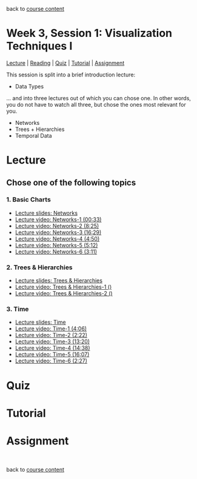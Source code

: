 back to [course content](index)


# Week 3, Session 1: Visualization Techniques I

[Lecture](#lecture) | [Reading](#reading) | [Quiz](#quiz) | [Tutorial](#tutorial-design-sketching) | [Assignment](#assignment)

This session is split into a brief introduction lecture:

* Data Types

... and into three lectures out of which you can chose one. In other words, you do not have to watch all three, but chose the ones most relevant for you.

* Networks
* Trees + Hierarchies
* Temporal Data

# Lecture 

## Chose one of the following topics

### 1. Basic Charts
* [Lecture slides: Networks](files/3-Networks.pdf)  
* [Lecture video: Networks-1 (00:33)](https://drive.google.com/file/d/1bGZgGoM5VmPLJXSXA6t3eIBEBQXNxhpP/view?usp=sharing)
* [Lecture video: Networks-2 (8:25)](https://drive.google.com/file/d/1Pd9nkxWTcvHY5UoZMY-wadlO9OMnF6Gg/view?usp=sharing)
* [Lecture video: Networks-3 (16:29)](https://drive.google.com/file/d/1dMiSYUaDxXSvmGFRwsCUePd5lye4OvKj/view?usp=sharing)
* [Lecture video: Networks-4 (4:50)](https://drive.google.com/file/d/1igNA8yKuGDPJkTJ5hMvbZ3jwO0KSutCb/view?usp=sharing)
* [Lecture video: Networks-5 (5:12)](https://drive.google.com/file/d/12wyYCwi3BBYxIg1UF9vJ7tgUIsWx4B5B/view?usp=sharing)
* [Lecture video: Networks-6 (3:11)](https://drive.google.com/file/d/1ORrdVohl3Rak88UaloXT1ZkQXWBbs78u/view?usp=sharing)


### 2. Trees & Hierarchies
* [Lecture slides: Trees & Hierarchies](files/3-Trees+Hierarchies.pdf)  
* [Lecture video: Trees & Hierarchies-1 ()](https://drive.google.com/file/d/1rqGOvytbRCikUzP0vvyxUuI-6WoiBntR/view?usp=sharing)
* [Lecture video: Trees & Hierarchies-2 ()](https://drive.google.com/file/d/1GP60bvYxU46X4v1zWZKbDHGztCadN1NV/view?usp=sharing)

### 3. Time
* [Lecture slides: Time](files/3-TemporalData.pdf)  
* [Lecture video: Time-1 (4:06)](https://drive.google.com/file/d/1CxeNXh2Gl1o2X_W9Gd7FOEqMWnFAlSJO/view?usp=sharing)
* [Lecture video: Time-2 (2:22)](https://drive.google.com/file/d/10uzyD-AUxNcHnLKetefFe7u5Wj1aqXgf/view?usp=sharing)
* [Lecture video: Time-3 (13:20)](https://drive.google.com/file/d/1GnSYWw4Y3adYnoaHHQMBtH6ls8-y_9wF/view?usp=sharing)
* [Lecture video: Time-4 (14:38)](https://drive.google.com/file/d/1Jd7LZX2FK-XlIlR1QoxpAovhTJYQwiPm/view?usp=sharing)
* [Lecture video: Time-5 (16:07)](https://drive.google.com/file/d/17VOTvVp8s-5Dr2Y7UNcoXFM1LTkGGy-H/view?usp=sharing)
* [Lecture video: Time-6 (2:27)](https://drive.google.com/file/d/1wKwiSuko7q7VpomPrbgm3_aukLFfCcGx/view?usp=sharing)


# Quiz

# Tutorial

# Assignment

<p>&nbsp;</p>

back to [course content](index)
